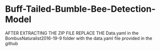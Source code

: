 # Buff-Tailed-Bumble-Bee-Detection-Model

AFTER EXTRACTING THE ZIP FILE REPLACE THE Data.yaml in the BombusNaturalist2016-19-9 folder with the data.yaml file provided in the github
